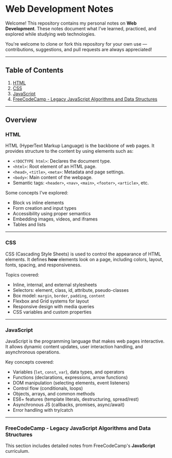 # Web Development Notes

Welcome! This repository contains my personal notes on **Web Development**. These notes document what I’ve learned, practiced, and explored while studying web technologies. 

You're welcome to clone or fork this repository for your own use — contributions, suggestions, and pull requests are always appreciated!

---

## Table of Contents

1. [HTML](#html)
2. [CSS](#css)
3. [JavaScript](#javascript)
4. [FreeCodeCamp - Legacy JavaScript Algorithms and Data Structures](#freecodecamp---legacy-javascript-algorithms-and-data-structures)

---

## Overview

### HTML

HTML (HyperText Markup Language) is the backbone of web pages. It provides structure to the content by using elements such as:

- `<!DOCTYPE html>`: Declares the document type.
- `<html>`: Root element of an HTML page.
- `<head>`, `<title>`, `<meta>`: Metadata and page settings.
- `<body>`: Main content of the webpage.
- Semantic tags: `<header>`, `<nav>`, `<main>`, `<footer>`, `<article>`, etc.

Some concepts I've explored:
- Block vs inline elements
- Form creation and input types
- Accessibility using proper semantics
- Embedding images, videos, and iframes
- Tables and lists

---

### CSS

CSS (Cascading Style Sheets) is used to control the appearance of HTML elements. It defines **how** elements look on a page, including colors, layout, fonts, spacing, and responsiveness.

Topics covered:
- Inline, internal, and external stylesheets
- Selectors: element, class, id, attribute, pseudo-classes
- Box model: `margin`, `border`, `padding`, `content`
- Flexbox and Grid systems for layout
- Responsive design with media queries
- CSS variables and custom properties

---

### JavaScript

JavaScript is the programming language that makes web pages interactive. It allows dynamic content updates, user interaction handling, and asynchronous operations.

Key concepts covered:
- Variables (`let`, `const`, `var`), data types, and operators
- Functions (declarations, expressions, arrow functions)
- DOM manipulation (selecting elements, event listeners)
- Control flow (conditionals, loops)
- Objects, arrays, and common methods
- ES6+ features (template literals, destructuring, spread/rest)
- Asynchronous JS (callbacks, promises, async/await)
- Error handling with try/catch

---

### FreeCodeCamp - Legacy JavaScript Algorithms and Data Structures

This section includes detailed notes from FreeCodeCamp's **JavaScript** curriculum.

